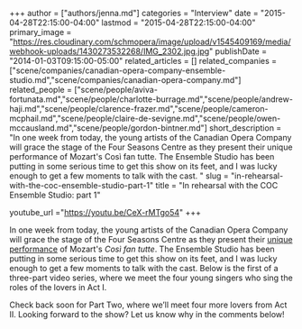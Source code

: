 +++
author = ["authors/jenna.md"]
categories = "Interview"
date = "2015-04-28T22:15:00-04:00"
lastmod = "2015-04-28T22:15:00-04:00"
primary_image = "https://res.cloudinary.com/schmopera/image/upload/v1545409169/media/webhook-uploads/1430273532268/IMG_2302.jpg.jpg"
publishDate = "2014-01-03T09:15:00-05:00"
related_articles = []
related_companies = ["scene/companies/canadian-opera-company-ensemble-studio.md","scene/companies/canadian-opera-company.md"]
related_people = ["scene/people/aviva-fortunata.md","scene/people/charlotte-burrage.md","scene/people/andrew-haji.md","scene/people/clarence-frazer.md","scene/people/cameron-mcphail.md","scene/people/claire-de-sevigne.md","scene/people/owen-mccausland.md","scene/people/gordon-bintner.md"]
short_description = "In one week from today, the young artists of the Canadian Opera Company will grace the stage of the Four Seasons Centre as they present their unique performance of Mozart&#039;s Così fan tutte. The Ensemble Studio has been putting in some serious time to get this show on its feet, and I was lucky enough to get a few moments to talk with the cast. "
slug = "in-rehearsal-with-the-coc-ensemble-studio-part-1"
title = "In rehearsal with the COC Ensemble Studio: part 1"

youtube_url ="https://youtu.be/CeX-rMTgo54"
+++

In one week from today, the young artists of the Canadian Opera Company will grace the stage of the Four Seasons Centre as they present their [unique performance](http://www.coc.ca/PerformancesAndTickets/1314Season/CosiFanTutte/EnsembleStudioPerformance.aspx) of Mozart's _Così fan tutte_. The Ensemble Studio has been putting in some serious time to get this show on its feet, and I was lucky enough to get a few moments to talk with the cast. Below is the first of a three-part video series, where we meet the four young singers who sing the roles of the lovers in Act I.

Check back soon for Part Two, where we’ll meet four more lovers from Act II. Looking forward to the show? Let us know why in the comments below!
